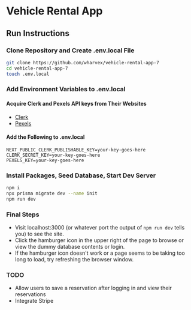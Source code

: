 # Vehicle Rental App

## Run Instructions

### Clone Repository and Create .env.local File

```bash
git clone https://github.com/wharvex/vehicle-rental-app-7
cd vehicle-rental-app-7
touch .env.local
```

### Add Environment Variables to .env.local

#### Acquire Clerk and Pexels API keys from Their Websites

* [Clerk](https://clerk.com/)
* [Pexels](https://www.pexels.com/)

#### Add the Following to .env.local

```fundamental
NEXT_PUBLIC_CLERK_PUBLISHABLE_KEY=your-key-goes-here
CLERK_SECRET_KEY=your-key-goes-here
PEXELS_KEY=your-key-goes-here
```

### Install Packages, Seed Database, Start Dev Server

```bash
npm i
npx prisma migrate dev --name init
npm run dev
```

### Final Steps

* Visit localhost:3000 (or whatever port the output of `npm run dev` tells you) to see the site.
* Click the hamburger icon in the upper right of the page to browse or view the dummy database contents or login.
* If the hamburger icon doesn't work or a page seems to be taking too long to load, try refreshing the browser window.

### TODO

* Allow users to save a reservation after logging in and view their reservations
* Integrate Stripe
